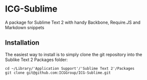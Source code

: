 # ICG-Sublime

A package for Sublime Text 2 with handy Backbone, Require.JS and Markdown snippets

## Installation

The easiest way to install is to simply clone the git repository into the Sublike Text 2 Packages folder:

    cd ~/Library/'Application Support'/'Sublime Text 2'/Packages
    git clone git@github.com:ICGGroup/ICG-Sublime.git

